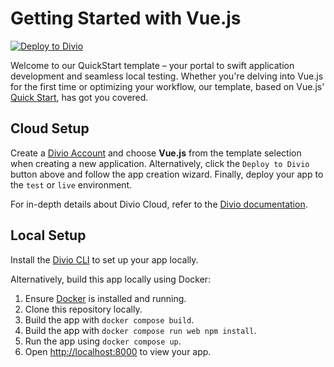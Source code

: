 # Getting Started with Vue.js

[![Deploy to Divio](https://img.shields.io/badge/DEPLOY-TO%20DIVIO-DFFF67?logo=docker&logoColor=white&labelColor=333333)](https://control.divio.com/app/new/?template_url=https://github.com/divio/getting-started-with-vuejs/archive/refs/heads/main.zip)

Welcome to our QuickStart template – your portal to swift application development and seamless local testing. Whether you're delving into Vue.js for the first time or optimizing your workflow, our template, based on Vue.js' [Quick Start](https://vuejs.org/guide/quick-start.html), has got you covered.

## Cloud Setup

Create a [Divio Account](https://control.divio.com/) and choose **Vue.js** from the template selection when creating a new application. Alternatively, click the `Deploy to Divio` button above and follow the app creation wizard. Finally, deploy your app to the `test` or `live` environment.

For in-depth details about Divio Cloud, refer to the [Divio documentation](https://docs.divio.com/introduction/).

## Local Setup

Install the [Divio CLI](https://github.com/divio/divio-cli) to set up your app locally.

Alternatively, build this app locally using Docker:

1. Ensure [Docker](https://docs.docker.com/get-docker/) is installed and running.
2. Clone this repository locally.
3. Build the app with `docker compose build`.
4. Build the app with `docker compose run web npm install`.
5. Run the app using `docker compose up`.
6. Open [http://localhost:8000]() to view your app.
